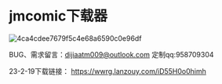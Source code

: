 # jmcomic下载器

![4ca4cdee7679f5c4e68a6590c0e96df](https://user-images.githubusercontent.com/118505205/205304238-139b4579-3cd3-4aca-ad3c-b443f935630f.png)


BUG、需求留言：dijiaatm009@outlook.com
定制qq:958709304



23-2-19下载链接：
https://wwrg.lanzouy.com/iD55H0o0himh
